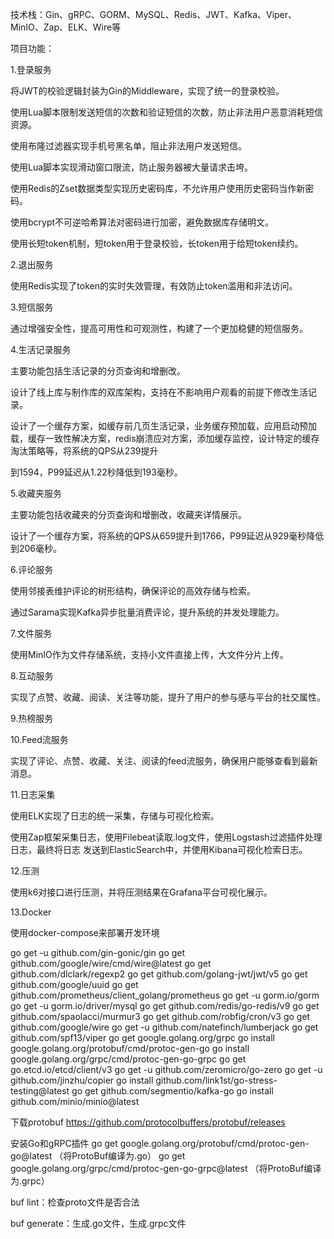 技术栈：Gin、gRPC、GORM、MySQL、Redis、JWT、Kafka、Viper、MinIO、Zap、ELK、Wire等

项目功能：

1.登录服务

将JWT的校验逻辑封装为Gin的Middleware，实现了统一的登录校验。

使用Lua脚本限制发送短信的次数和验证短信的次数，防止非法用户恶意消耗短信资源。

使用布隆过滤器实现手机号黑名单，阻止非法用户发送短信。

使用Lua脚本实现滑动窗口限流，防止服务器被大量请求击垮。

使用Redis的Zset数据类型实现历史密码库，不允许用户使用历史密码当作新密码。

使用bcrypt不可逆哈希算法对密码进行加密，避免数据库存储明文。

使用长短token机制，短token用于登录校验，长token用于给短token续约。


2.退出服务

使用Redis实现了token的实时失效管理，有效防止token滥用和非法访问。

3.短信服务

通过增强安全性，提高可用性和可观测性，构建了一个更加稳健的短信服务。

4.生活记录服务

主要功能包括生活记录的分页查询和增删改。

设计了线上库与制作库的双库架构，支持在不影响用户观看的前提下修改生活记录。

设计了一个缓存方案，如缓存前几页生活记录，业务缓存预加载，应用启动预加载，缓存一致性解决方案，redis崩溃应对方案，添加缓存监控，设计特定的缓存淘汰策略等，将系统的QPS从239提升

到1594，P99延迟从1.22秒降低到193毫秒。

5.收藏夹服务

主要功能包括收藏夹的分页查询和增删改，收藏夹详情展示。

设计了一个缓存方案，将系统的QPS从659提升到1766，P99延迟从929毫秒降低到206毫秒。

6.评论服务

使用邻接表维护评论的树形结构，确保评论的高效存储与检索。

通过Sarama实现Kafka异步批量消费评论，提升系统的并发处理能力。

7.文件服务

使用MinIO作为文件存储系统，支持小文件直接上传，大文件分片上传。

8.互动服务

实现了点赞、收藏、阅读、关注等功能，提升了用户的参与感与平台的社交属性。

9.热榜服务

10.Feed流服务

实现了评论、点赞、收藏、关注、阅读的feed流服务，确保用户能够查看到最新消息。

11.日志采集

使用ELK实现了日志的统一采集，存储与可视化检索。

使用Zap框架采集日志，使用Filebeat读取.log文件，使用Logstash过滤插件处理日志，最终将日志	发送到ElasticSearch中，并使用Kibana可视化检索日志。

12.压测

使用k6对接口进行压测，并将压测结果在Grafana平台可视化展示。

13.Docker

使用docker-compose来部署开发环境


go get -u github.com/gin-gonic/gin
go get github.com/google/wire/cmd/wire@latest
go get github.com/dlclark/regexp2
go get github.com/golang-jwt/jwt/v5
go get github.com/google/uuid
go get github.com/prometheus/client_golang/prometheus
go get -u gorm.io/gorm
go get -u gorm.io/driver/mysql
go get github.com/redis/go-redis/v9
go get github.com/spaolacci/murmur3
go get github.com/robfig/cron/v3
go get github.com/google/wire
go get -u github.com/natefinch/lumberjack
go get github.com/spf13/viper
go get google.golang.org/grpc
go install google.golang.org/protobuf/cmd/protoc-gen-go
go install google.golang.org/grpc/cmd/protoc-gen-go-grpc
go get go.etcd.io/etcd/client/v3
go get -u github.com/zeromicro/go-zero
go get -u github.com/jinzhu/copier
go install github.com/link1st/go-stress-testing@latest
go get github.com/segmentio/kafka-go
go install github.com/minio/minio@latest

下载protobuf
https://github.com/protocolbuffers/protobuf/releases

安装Go和gRPC插件
go get google.golang.org/protobuf/cmd/protoc-gen-go@latest （将ProtoBuf编译为.go）
go get google.golang.org/grpc/cmd/protoc-gen-go-grpc@latest （将ProtoBuf编译为.grpc）

buf lint：检查proto文件是否合法

buf generate：生成.go文件，生成.grpc文件

